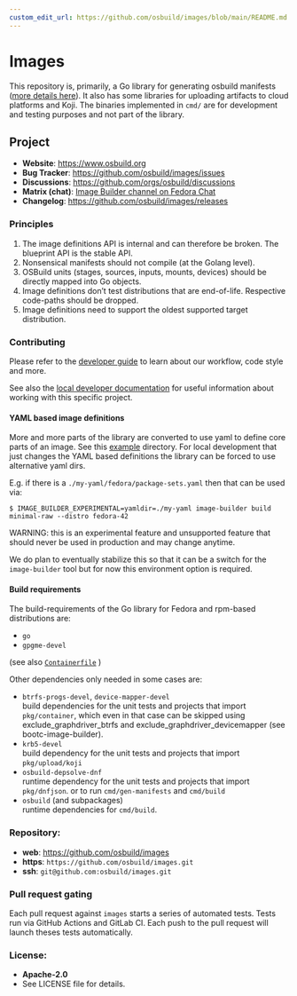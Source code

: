 ```yaml
---
custom_edit_url: https://github.com/osbuild/images/blob/main/README.md
---
```

Images
======

This repository is, primarily, a Go library for generating osbuild manifests
([more details here](./docs/developer/code-manifest-generation.md)).
It also has some libraries for uploading artifacts to cloud platforms and Koji.
The binaries implemented in `cmd/` are for development and testing purposes and not part of the library.

## Project

 * **Website**: https://www.osbuild.org
 * **Bug Tracker**: https://github.com/osbuild/images/issues
* **Discussions**: https://github.com/orgs/osbuild/discussions
 * **Matrix (chat)**: [Image Builder channel on Fedora Chat](https://matrix.to/#/#image-builder:fedoraproject.org?web-instance[element.io]=chat.fedoraproject.org)
 * **Changelog**: https://github.com/osbuild/images/releases

### Principles
1. The image definitions API is internal and can therefore be broken. The blueprint API is the stable API.
2. Nonsensical manifests should not compile (at the Golang level).
3. OSBuild units (stages, sources, inputs, mounts, devices) should be directly mapped into Go objects.
4. Image definitions don’t test distributions that are end-of-life. Respective code-paths should be dropped.
5. Image definitions need to support the oldest supported target distribution.

### Contributing

Please refer to the [developer guide](https://www.osbuild.org/docs/developer-guide/index) to learn about our workflow, code style and more.

See also the [local developer documentation](https://github.com/osbuild/images/tree/main/docs/developer) for useful information about working with this specific project.

#### YAML based image definitions

More and more parts of the library are converted to use yaml to define core
parts of an image. See this [example](https://github.com/osbuild/images/tree/main/pkg/distro/packagesets/fedora/)
directory. For local development that just changes the YAML based
definitions the library can be forced to use alternative yaml dirs.

E.g. if there is a `./my-yaml/fedora/package-sets.yaml` then that can be
used via:
```console
$ IMAGE_BUILDER_EXPERIMENTAL=yamldir=./my-yaml image-builder build minimal-raw --distro fedora-42
```
WARNING: this is an experimental feature and unsupported feature that should
never be used in production and may change anytime.

We do plan to eventually stabilize this so that it can be a switch for
the `image-builder` tool but for now this environment option is
required.

#### Build requirements

The build-requirements of the Go library for Fedora and rpm-based distributions are:

- `go`
- `gpgme-devel`

(see also [`Containerfile`](https://github.com/osbuild/images/tree/main/Containerfile) )

Other dependencies only needed in some cases are:

- `btrfs-progs-devel`, `device-mapper-devel`  
  build dependencies for the unit tests and projects that import `pkg/container`, which even in that case can be skipped using exclude_graphdriver_btrfs and exclude_graphdriver_devicemapper (see bootc-image-builder).
- `krb5-devel`  
  build dependency for the unit tests and projects that import `pkg/upload/koji`
- `osbuild-depsolve-dnf`  
  runtime dependency for the unit tests and projects that import `pkg/dnfjson`.
  or to run `cmd/gen-manifests` and `cmd/build`
- `osbuild` (and subpackages)  
  runtime dependencies for `cmd/build`.


### Repository:

 - **web**:   https://github.com/osbuild/images
 - **https**: `https://github.com/osbuild/images.git`
 - **ssh**:   `git@github.com:osbuild/images.git`

### Pull request gating

Each pull request against `images` starts a series of automated
tests. Tests run via GitHub Actions and GitLab CI. Each push to the pull request
will launch theses tests automatically.

### License:

 - **Apache-2.0**
 - See LICENSE file for details.

